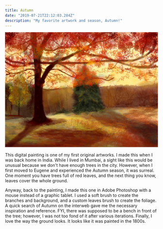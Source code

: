 ```yaml
---
title: Autumn
date: "2019-07-21T22:12:03.284Z"
description: "My favorite artwork and season, Autumn!"
---
```



![Pleiades](autumn.jpg )

This digital painting is one of my first original artworks. I made this when I was back home in India. While I lived in Mumbai, a sight like this would be unusual because we don't have enough trees in the city. However, when I first moved to Eugene and experienced the Autumn season, it was surreal. One moment you have trees full of red leaves, and the next thing you know, leaves cover the whole ground.

Anyway, back to the painting, I made this one in Adobe Photoshop with a mouse instead of a graphic tablet. I used a soft brush to create the branches and background, and a custom leaves brush to create the foliage. A quick search of Autumn on the interweb gave me the necessary inspiration and reference. FYI, there was supposed to be a bench in front of the tree; however, I was not too fond of it after various iterations. Finally, I love the way the ground looks. It looks like it was painted in the 1800s.
